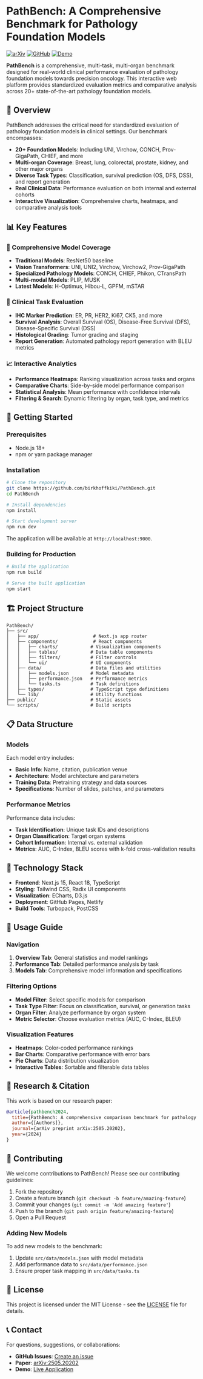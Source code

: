 # PathBench: A Comprehensive Benchmark for Pathology Foundation Models

[![arXiv](https://img.shields.io/badge/arXiv-2505.20202-b31b1b.svg)](https://arxiv.org/abs/2505.20202)
[![GitHub](https://img.shields.io/badge/GitHub-birkhoffkiki/PathBench-blue.svg)](https://github.com/birkhoffkiki/PathBench)
[![Demo](https://img.shields.io/badge/Demo-Live%20Site-green.svg)](https://birkhoffkiki.github.io/PathBench/)

**PathBench** is a comprehensive, multi-task, multi-organ benchmark designed for real-world clinical performance evaluation of pathology foundation models towards precision oncology. This interactive web platform provides standardized evaluation metrics and comparative analysis across 20+ state-of-the-art pathology foundation models.

## 🎯 Overview

PathBench addresses the critical need for standardized evaluation of pathology foundation models in clinical settings. Our benchmark encompasses:

- **20+ Foundation Models**: Including UNI, Virchow, CONCH, Prov-GigaPath, CHIEF, and more
- **Multi-organ Coverage**: Breast, lung, colorectal, prostate, kidney, and other major organs
- **Diverse Task Types**: Classification, survival prediction (OS, DFS, DSS), and report generation
- **Real Clinical Data**: Performance evaluation on both internal and external cohorts
- **Interactive Visualization**: Comprehensive charts, heatmaps, and comparative analysis tools

## 📊 Key Features

### 🔬 Comprehensive Model Coverage
- **Traditional Models**: ResNet50 baseline
- **Vision Transformers**: UNI, UNI2, Virchow, Virchow2, Prov-GigaPath
- **Specialized Pathology Models**: CONCH, CHIEF, Phikon, CTransPath
- **Multi-modal Models**: PLIP, MUSK
- **Latest Models**: H-Optimus, Hibou-L, GPFM, mSTAR

### 🏥 Clinical Task Evaluation
- **IHC Marker Prediction**: ER, PR, HER2, Ki67, CK5, and more
- **Survival Analysis**: Overall Survival (OS), Disease-Free Survival (DFS), Disease-Specific Survival (DSS)
- **Histological Grading**: Tumor grading and staging
- **Report Generation**: Automated pathology report generation with BLEU metrics

### 📈 Interactive Analytics
- **Performance Heatmaps**: Ranking visualization across tasks and organs
- **Comparative Charts**: Side-by-side model performance comparison
- **Statistical Analysis**: Mean performance with confidence intervals
- **Filtering & Search**: Dynamic filtering by organ, task type, and metrics

## 🚀 Getting Started

### Prerequisites
- Node.js 18+
- npm or yarn package manager

### Installation

```bash
# Clone the repository
git clone https://github.com/birkhoffkiki/PathBench.git
cd PathBench

# Install dependencies
npm install

# Start development server
npm run dev
```

The application will be available at `http://localhost:9000`.

### Building for Production

```bash
# Build the application
npm run build

# Serve the built application
npm start
```

## 🏗️ Project Structure

```
PathBench/
├── src/
│   ├── app/                    # Next.js app router
│   ├── components/             # React components
│   │   ├── charts/            # Visualization components
│   │   ├── tables/            # Data table components
│   │   ├── filters/           # Filter controls
│   │   └── ui/                # UI components
│   ├── data/                  # Data files and utilities
│   │   ├── models.json        # Model metadata
│   │   ├── performance.json   # Performance metrics
│   │   └── tasks.ts           # Task definitions
│   ├── types/                 # TypeScript type definitions
│   └── lib/                   # Utility functions
├── public/                    # Static assets
└── scripts/                   # Build scripts
```

## 📋 Data Structure

### Models
Each model entry includes:
- **Basic Info**: Name, citation, publication venue
- **Architecture**: Model architecture and parameters
- **Training Data**: Pretraining strategy and data sources
- **Specifications**: Number of slides, patches, and parameters

### Performance Metrics
Performance data includes:
- **Task Identification**: Unique task IDs and descriptions
- **Organ Classification**: Target organ systems
- **Cohort Information**: Internal vs. external validation
- **Metrics**: AUC, C-Index, BLEU scores with k-fold cross-validation results

## 🎨 Technology Stack

- **Frontend**: Next.js 15, React 18, TypeScript
- **Styling**: Tailwind CSS, Radix UI components
- **Visualization**: ECharts, D3.js
- **Deployment**: GitHub Pages, Netlify
- **Build Tools**: Turbopack, PostCSS

## 📖 Usage Guide

### Navigation
1. **Overview Tab**: General statistics and model rankings
2. **Performance Tab**: Detailed performance analysis by task
3. **Models Tab**: Comprehensive model information and specifications

### Filtering Options
- **Model Filter**: Select specific models for comparison
- **Task Type Filter**: Focus on classification, survival, or generation tasks
- **Organ Filter**: Analyze performance by organ system
- **Metric Selector**: Choose evaluation metrics (AUC, C-Index, BLEU)

### Visualization Features
- **Heatmaps**: Color-coded performance rankings
- **Bar Charts**: Comparative performance with error bars
- **Pie Charts**: Data distribution visualization
- **Interactive Tables**: Sortable and filterable data tables

## 🔬 Research & Citation

This work is based on our research paper:

```bibtex
@article{pathbench2024,
  title={PathBench: A comprehensive comparison benchmark for pathology foundation models towards precision oncology},
  author={[Authors]},
  journal={arXiv preprint arXiv:2505.20202},
  year={2024}
}
```

## 🤝 Contributing

We welcome contributions to PathBench! Please see our contributing guidelines:

1. Fork the repository
2. Create a feature branch (`git checkout -b feature/amazing-feature`)
3. Commit your changes (`git commit -m 'Add amazing feature'`)
4. Push to the branch (`git push origin feature/amazing-feature`)
5. Open a Pull Request

### Adding New Models
To add new models to the benchmark:
1. Update `src/data/models.json` with model metadata
2. Add performance data to `src/data/performance.json`
3. Ensure proper task mapping in `src/data/tasks.ts`

## 📄 License

This project is licensed under the MIT License - see the [LICENSE](LICENSE) file for details.

## 📞 Contact

For questions, suggestions, or collaborations:
- **GitHub Issues**: [Create an issue](https://github.com/birkhoffkiki/PathBench/issues)
- **Paper**: [arXiv:2505.20202](https://arxiv.org/abs/2505.20202)
- **Demo**: [Live Application](https://birkhoffkiki.github.io/PathBench/)